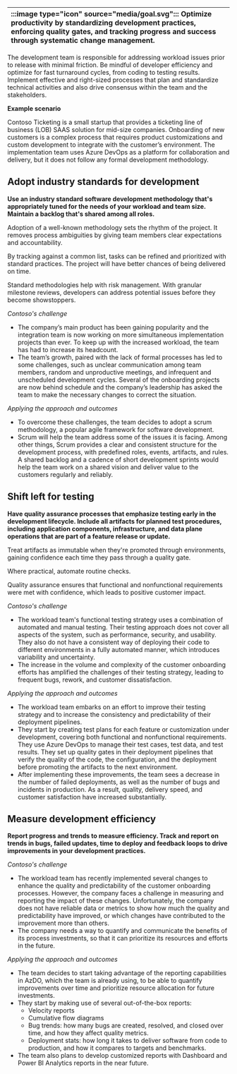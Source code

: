 | :::image type="icon" source="media/goal.svg"::: Optimize productivity by standardizing development practices, enforcing quality gates, and tracking progress and success through systematic change management. |
| :----------------------------------------------------------------------------------------------------------------------------- |

The development team is responsible for addressing workload issues prior to release with minimal friction. Be mindful of developer efficiency and optimize for fast turnaround cycles, from coding to testing results. Implement effective and right-sized processes that plan and standardize technical activities and also drive consensus within the team and the stakeholders.

**Example scenario**

Contoso Ticketing is a small startup that provides a ticketing line of business (LOB) SAAS solution for mid-size companies. Onboarding of new customers is a complex process that requires product customizations and custom development to integrate with the customer’s environment. The implementation team uses Azure DevOps as a platform for collaboration and delivery, but it does not follow any formal development methodology.

## Adopt industry standards for development

**Use an industry standard software development methodology that's appropriately tuned for the needs of your workload and team size. Maintain a backlog that's shared among all roles.**

Adoption of a well-known methodology sets the rhythm of the project. It removes process ambiguities by giving team members clear expectations and accountability.

By tracking against a common list, tasks can be refined and prioritized with standard practices. The project will have better chances of being delivered on time.

Standard methodologies help with risk management. With granular milestone reviews, developers can address potential issues before they become showstoppers.

*Contoso's challenge*

- The company’s main product has been gaining popularity and the integration team is now working on more simultaneous implementation projects than ever. To keep up with the increased workload, the team has had to increase its headcount.
- The team’s growth, paired with the lack of formal processes has led to some challenges, such as unclear communication among team members, random and unproductive meetings, and infrequent and unscheduled development cycles. Several of the onboarding projects are now behind schedule and the company’s leadership has asked the team to make the necessary changes to correct the situation. 

*Applying the approach and outcomes*

- To overcome these challenges, the team decides to adopt a scrum methodology, a popular agile framework for software development.
- Scrum will help the team address some of the issues it is facing. Among other things, Scrum provides a clear and consistent structure for the development process, with predefined roles, events, artifacts, and rules. A shared backlog and a cadence of short development sprints would help the team work on a shared vision and deliver value to the customers regularly and reliably.

## Shift left for testing

**Have quality assurance processes that emphasize testing early in the development lifecycle. Include all artifacts for planned test procedures, including application components, infrastructure, and data plane operations that are part of a feature release or update.**

Treat artifacts as immutable when they're promoted through environments, gaining confidence each time they pass through a quality gate.

Where practical, automate routine checks.

Quality assurance ensures that functional and nonfunctional requirements were met with confidence, which leads to positive customer impact.

*Contoso's challenge*

- The workload team's functional testing strategy uses a combination of automated and manual testing. Their testing approach does not cover all aspects of the system, such as performance, security, and usability. They also do not have a consistent way of deploying their code to different environments in a fully automated manner, which introduces variability and uncertainty. 
- The increase in the volume and complexity of the customer onboarding efforts has amplified the challenges of their testing strategy, leading to frequent bugs, rework, and customer dissatisfaction.  

*Applying the approach and outcomes*

- The workload team embarks on an effort to improve their testing strategy and to increase the consistency and predictability of their deployment pipelines.
- They start by creating test plans for each feature or customization under development, covering both functional and nonfunctional requirements. They use Azure DevOps to manage their test cases, test data, and test results. They set up quality gates in their deployment pipelines that verify the quality of the code, the configuration, and the deployment before promoting the artifacts to the next environment. 
- After implementing these improvements, the team sees a decrease in the number of failed deployments, as well as the number of bugs and incidents in production. As a result, quality, delivery speed, and customer satisfaction have increased substantially. 

## Measure development efficiency

**Report progress and trends to measure efficiency. Track and report on trends in bugs, failed updates, time to deploy and feedback loops to drive improvements in your development practices.**

*Contoso's challenge*

- The workload team has recently implemented several changes to enhance the quality and predictability of the customer onboarding processes. However, the company faces a challenge in measuring and reporting the impact of these changes. Unfortunately, the company does not have reliable data or metrics to show how much the quality and predictability have improved, or which changes have contributed to the improvement more than others.
- The company needs a way to quantify and communicate the benefits of its process investments, so that it can prioritize its resources and efforts in the future. 

*Applying the approach and outcomes*

- The team decides to start taking advantage of the reporting capabilities in AzDO, which the team is already using, to be able to quantify improvements over time and prioritize resource allocation for future investments.
- They start by making use of several out-of-the-box reports:
    - Velocity reports
    - Cumulative flow diagrams
    - Bug trends: how many bugs are created, resolved, and closed over time, and how they affect quality metrics.
    - Deployment stats: how long it takes to deliver software from code to production, and how it compares to targets and benchmarks.
- The team also plans to develop customized reports with Dashboard and Power BI Analytics reports in the near future.